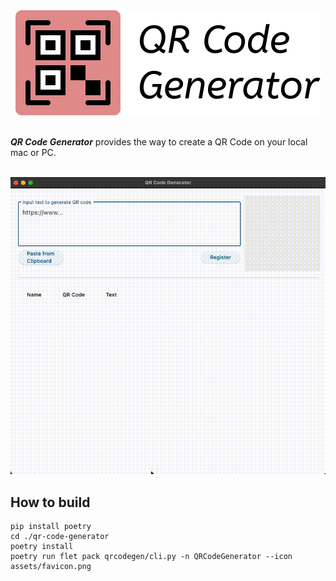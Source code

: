 <div align="center">

<img src=./assets/title.png>

</div>

<br>

***QR Code Generator*** provides the way to create a QR Code on your local mac or PC.

<br>

<div align="center">

<img src=./assets/how-to-use.gif>

</div>

## How to build

```:shell
pip install poetry
cd ./qr-code-generator
poetry install
poetry run flet pack qrcodegen/cli.py -n QRCodeGenerator --icon assets/favicon.png
```